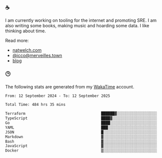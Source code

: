 ### ☕

I am currently working on tooling for the internet and promoting SRE. I am also writing some books, making music and hoarding some data. I like thinking about time.

Read more:

 - [natwelch.com](https://natwelch.com)
 - [@icco@merveilles.town](https://merveilles.town/@icco)
 - [blog](https://writing.natwelch.com)

### 🕒

The following stats are generated from my [WakaTime](https://wakatime.com/@icco) account.

<!--START_SECTION:waka-->

```txt
From: 12 September 2024 - To: 12 September 2025

Total Time: 484 hrs 35 mins

Terraform                                  ██████▓░░░░░░░░░░░░░░░░░░   26.82 %
TypeScript                                 ████▓░░░░░░░░░░░░░░░░░░░░   19.32 %
Go                                         ████░░░░░░░░░░░░░░░░░░░░░   16.29 %
YAML                                       ███░░░░░░░░░░░░░░░░░░░░░░   11.69 %
JSON                                       █░░░░░░░░░░░░░░░░░░░░░░░░   04.11 %
Markdown                                   ▓░░░░░░░░░░░░░░░░░░░░░░░░   02.96 %
Bash                                       ▓░░░░░░░░░░░░░░░░░░░░░░░░   02.86 %
JavaScript                                 ▓░░░░░░░░░░░░░░░░░░░░░░░░   02.06 %
Docker                                     ▒░░░░░░░░░░░░░░░░░░░░░░░░   01.75 %
```

<!--END_SECTION:waka-->
